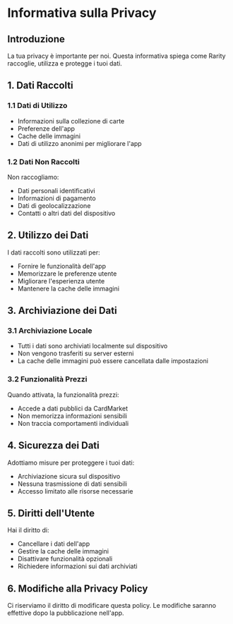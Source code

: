 # Informativa sulla Privacy

## Introduzione
La tua privacy è importante per noi. Questa informativa spiega come Rarity raccoglie, utilizza e protegge i tuoi dati.

## 1. Dati Raccolti
### 1.1 Dati di Utilizzo
- Informazioni sulla collezione di carte
- Preferenze dell'app
- Cache delle immagini
- Dati di utilizzo anonimi per migliorare l'app

### 1.2 Dati Non Raccolti
Non raccogliamo:
- Dati personali identificativi
- Informazioni di pagamento
- Dati di geolocalizzazione
- Contatti o altri dati del dispositivo

## 2. Utilizzo dei Dati
I dati raccolti sono utilizzati per:
- Fornire le funzionalità dell'app
- Memorizzare le preferenze utente
- Migliorare l'esperienza utente
- Mantenere la cache delle immagini

## 3. Archiviazione dei Dati
### 3.1 Archiviazione Locale
- Tutti i dati sono archiviati localmente sul dispositivo
- Non vengono trasferiti su server esterni
- La cache delle immagini può essere cancellata dalle impostazioni

### 3.2 Funzionalità Prezzi
Quando attivata, la funzionalità prezzi:
- Accede a dati pubblici da CardMarket
- Non memorizza informazioni sensibili
- Non traccia comportamenti individuali

## 4. Sicurezza dei Dati
Adottiamo misure per proteggere i tuoi dati:
- Archiviazione sicura sul dispositivo
- Nessuna trasmissione di dati sensibili
- Accesso limitato alle risorse necessarie

## 5. Diritti dell'Utente
Hai il diritto di:
- Cancellare i dati dell'app
- Gestire la cache delle immagini
- Disattivare funzionalità opzionali
- Richiedere informazioni sui dati archiviati

## 6. Modifiche alla Privacy Policy
Ci riserviamo il diritto di modificare questa policy. Le modifiche saranno effettive dopo la pubblicazione nell'app.
